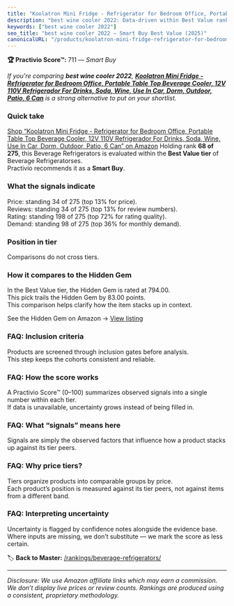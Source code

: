 ```yaml
---
title: "Koolatron Mini Fridge - Refrigerator for Bedroom Office, Portable Table Top Beverage Cooler, 12V 110V Refrigerador For Drinks, Soda, Wine, Use In Car, Dorm, Outdoor, Patio, 6 Can"
description: "best wine cooler 2022: Data-driven within Best Value ranking using the Practivio Score™. Positioned by quality, value, demand, findability, momentum."
keywords: ["best wine cooler 2022"]
seo_title: "best wine cooler 2022 — Smart Buy Best Value (2025)"
canonicalURL: "/products/koolatron-mini-fridge-refrigerator-for-bedroom-office-portable-table-top-beverage-cooler-12v-110v-refrigerador-for-drinks-soda-wine-use-in-car-dorm-outdoor-patio-6-can-B07VGP5787/"
---
```


**🏆 Practivio Score™:** 711 — _Smart Buy_


*If you're comparing **best wine cooler 2022**, **[Koolatron Mini Fridge - Refrigerator for Bedroom Office, Portable Table Top Beverage Cooler, 12V 110V Refrigerador For Drinks, Soda, Wine, Use In Car, Dorm, Outdoor, Patio, 6 Can](https://www.amazon.com/dp/B07VGP5787?tag=practivio-20)** is a strong alternative to put on your shortlist.*
### Quick take
[Shop “Koolatron Mini Fridge - Refrigerator for Bedroom Office, Portable Table Top Beverage Cooler, 12V 110V Refrigerador For Drinks, Soda, Wine, Use In Car, Dorm, Outdoor, Patio, 6 Can” on Amazon](https://www.amazon.com/dp/B07VGP5787?tag=practivio-20)
Holding rank **68 of 275**, this Beverage Refrigerators is evaluated within the **Best Value tier** of Beverage Refrigeratorses.  
Practivio recommends it as a **Smart Buy**.

### What the signals indicate
Price: standing 34 of 275 (top 13% for price).  
Reviews: standing 34 of 275 (top 13% for review numbers).  
Rating: standing 198 of 275 (top 72% for rating quality).  
Demand: standing 98 of 275 (top 36% for monthly demand).

### Position in tier
Comparisons do not cross tiers.

### How it compares to the Hidden Gem
In the Best Value tier, the Hidden Gem is rated at 794.00.  
This pick trails the Hidden Gem by 83.00 points.  
This comparison helps clarify how the item stacks up in context.  

See the Hidden Gem on Amazon → [View listing](https://www.amazon.com/dp/B00IR8H55A?tag=practivio-20)

### FAQ: Inclusion criteria
Products are screened through inclusion gates before analysis.  
This step keeps the cohorts consistent and reliable.

### FAQ: How the score works
A Practivio Score™ (0–100) summarizes observed signals into a single number within each tier.  
If data is unavailable, uncertainty grows instead of being filled in.

### FAQ: What “signals” means here
Signals are simply the observed factors that influence how a product stacks up against its tier peers.

### FAQ: Why price tiers?
Tiers organize products into comparable groups by price.  
Each product’s position is measured against its tier peers, not against items from a different band.

### FAQ: Interpreting uncertainty
Uncertainty is flagged by confidence notes alongside the evidence base.  
Where inputs are missing, we don’t substitute — we mark the score as less certain.


🏷️ **Back to Master:** [/rankings/beverage-refrigerators/](/rankings/beverage-refrigerators/)

---
_Disclosure: We use Amazon affiliate links which may earn a commission. We don’t display live prices or review counts. Rankings are produced using a consistent, proprietary methodology._
